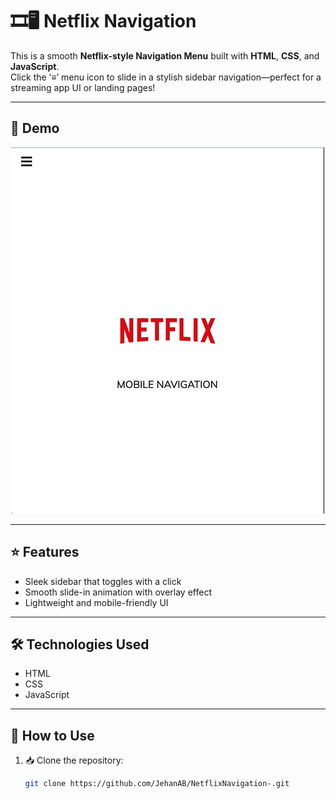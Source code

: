 # 🎞️🖥️ Netflix Navigation 

This is a smooth **Netflix-style Navigation Menu** built with **HTML**, **CSS**, and **JavaScript**.  
Click the ‘≡’ menu icon to slide in a stylish sidebar navigation—perfect for a streaming app UI or landing pages!

---

## 🚀 Demo 

<p align="center">
  <img src="demo.gif" alt="Demo of Netflix Navigation" width="500"/>
</p>

---

## ⭐ Features 
-  Sleek sidebar that toggles with a click  
-  Smooth slide-in animation with overlay effect  
-  Lightweight and mobile-friendly UI  

---

## 🛠️ Technologies Used 
-  HTML  
-  CSS  
-  JavaScript  

---

## 📂 How to Use  
1. 📥 Clone the repository:
   ```bash
   git clone https://github.com/JehanAB/NetflixNavigation-.git
